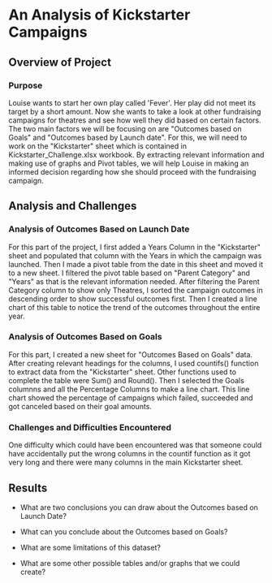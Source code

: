 # An Analysis of Kickstarter Campaigns

## Overview of Project

### Purpose

Louise wants to start her own play called 'Fever'. Her play did not meet its target by a short amount. Now she wants to take a look 
at other fundraising campaigns for theatres and see how well they did based on certain factors. The two main factors we will be focusing on are 
"Outcomes based on Goals" and "Outcomes based by Launch date". For this, we will need to work on the "Kickstarter" sheet which is contained in
Kickstarter_Challenge.xlsx workbook. By extracting relevant information and making use of graphs and Pivot tables, we will help Louise in making
an informed decision regarding how she should proceed with the fundraising campaign. 

## Analysis and Challenges

### Analysis of Outcomes Based on Launch Date

For this part of the project, I first added a Years Column in the "Kickstarter" sheet and populated that column with the Years in which the 
campaign was launched. Then I made a pivot table from the date in this sheet and moved it to a new sheet. I filtered the pivot table based on
"Parent Category" and "Years" as that is the relevant information needed. After filtering the Parent Category column to show only Theatres, I
sorted the campaign outcomes in descending order to show successful outcomes first. Then I created a line chart of this table to notice the trend
of the outcomes throughout the entire year. 

### Analysis of Outcomes Based on Goals


For this part, I created a new sheet for "Outcomes Based on Goals" data. After creating relevant headings for the columns, I used countifs()
function to extract data from the "Kickstarter" sheet. Other functions used to complete the table were Sum() and Round(). Then I selected the Goals 
columnns and all the Percentage Columns to make a line chart. This line chart showed the percentage of campaigns which failed, succeeded and got canceled 
based on their goal amounts. 

### Challenges and Difficulties Encountered

One difficulty which could have been encountered was that someone could have accidentally put the wrong columns in the countif function as it got 
very long and there were many columns in the main Kickstarter sheet.  

## Results

- What are two conclusions you can draw about the Outcomes based on Launch Date?

- What can you conclude about the Outcomes based on Goals?

- What are some limitations of this dataset?

- What are some other possible tables and/or graphs that we could create?


